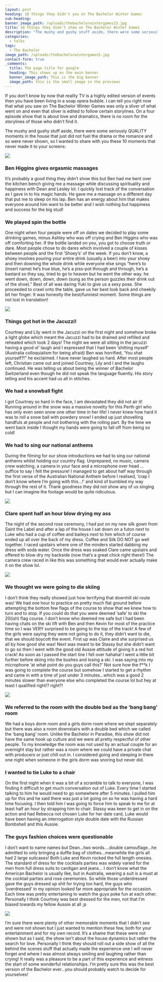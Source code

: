 ```yaml
---
layout: post
heading: 10 things they didn't you on The Bachelor Winter Games
sub-heading:
banner_image_path: /uploads/thebachelorwintergames13.jpg
title: 10 things they didn't show on The Bachelor Winter Games
description: "The mushy and gushy stuff aside, there were some seriously QUALITY moments in the house that just did not fuel the drama or the romance and so were never shown, so I wanted to share with you\_these 10\_moments that never made it to your screens:"
categories:
  - talks
tags:
  - The Bachelor
image_path: /uploads/thebachelorwintergames5.jpg
contact-form: true
_comments:
  title: The page title for google
  heading: This shows up on the main banner
  banner_image_path: This is the big banner
  image_path: this is the small image in the previews
---
```


If you don’t know by now that reality TV is a highly edited version of events then you have been living in a soap opera bubble. I can tell you right now that what you saw on The Bachelor Winter Games was only a sliver of what went on and even that sliver is edited to follow certain storylines. On a four episode show that is about love and dramatics, there is no room for the storylines of those who didn’t find it.

The mushy and gushy stuff aside, there were some seriously QUALITY moments in the house that just did not fuel the drama or the romance and so were never shown, so I wanted to share with you these 10 moments that never made it to your screens:

![](/uploads/versions/thebachelorwintergames11---x----700-473x---.jpg)

### Ben Higgins gives orgasmic massages

It’s probably a good thing they didn’t show this but Ben had me bent over the kitchen bench giving me a massage while discussing spirituality and happiness with Dean and Lesley lol. I quickly lost track of the conversation as I gave in to his magic hands. He gave me a massage on a different day that put me to sleep on his lap. Ben has an energy about him that makes everyone around him want to be better and I wish nothing but happiness and success for the big stud!

### We played spin the bottle

One night when four people were off on dates we decided to play some drinking games, minus Ashley who was off crying and Ben Higgins who was off comforting her. If the bottle landed on you, you got to choose truth or dare. Most people chose to do dares which involved a couple of kisses between people and the first ’Shoey’s’ of the week. If you don’t know, a shoey involves pouring your entire drink (usually a beer) into your shoey and then downing the whole drink while everyone else sings “here’s to (insert name) he’s true blue, he’s a piss-pot through and through, he’s a bastard so they say, tried to go to heaven but he went the other way. he went down, down, down, down (sung as the person guzzles their drink out of the shoe)." Best of all was daring Yuki to give us a sexy pose. She proceeded to crawl onto the table, gave us her best look back and cheekily bit her finger. It was honestly the best/funniest moment. Some things are not lost in translation!

![](/uploads/versions/thebachelorwintergames4---x----538-538x---.jpg)

### Things got hot in the Jacuzzi!

Courtney and Lily went in the Jacuzzi on the first night and somehow broke a light globe which meant the Jacuzzi had to be drained and refilled and reheated which took 2 days! The night we were all sitting in the jacuzzi having a good ol' laugh and I expressed that I had been ‘shitting myself’ (Australia colloquialism for being afraid) Ben was horrified, ‘You shat yourself?!” he exclaimed. I have never laughed so hard. After most people left, Christian came out and joined Courtney, Lily and I and the laughs continued. He was telling us about being the winner of Bachelor Switzerland even though he did not speak the language fluently. His story telling and his accent had us all in stitches.

### We had a snowball fight

I got Courtney so hard in the face, I am devastated they did not air it! Running around in the snow was a massive novelty for this Perth girl who has only even seen snow one other time in her life! I never knew how hard it was to roll a snow ball with powdery snow! I ended up just shovelling handfuls at people and not bothering with the rolling part. By the time we went back inside I thought my hands were going to fall off from being so cold!

### We had to sing our national anthems

During the filming for our show introductions we had to sing our national anthems whilst holding our country flag. Unprepared, no music, camera crew watching, a camera in your face and a microphone over head … suffice to say I felt the pressure! I managed to get about half way through the first verse of the Australian National Anthem before I realised, ‘crap I don’t know where I’m going with this…!’ and kind of bumbled my way through the rest of it. Thank goodness they did not show any of us singing but I can imagine the footage would be quite ridiculous.

![](/uploads/versions/thebachelorwintergames12---x----632-352x---.jpg)

### Clare spent half an hour blow drying my ass

The night of the second rose ceremony, I had put on my new silk gown from Saint the Label and after a lap of the house I sat down on a futon next to Luke who had a cup of coffee and baileys next to him which of course ended up all over the back of my dress. Coffee and Silk DO NOT go well together. I raced upstairs where one of the minders started dabbing my dress with soda water. Once the dress was soaked Clare came upstairs and offered to blow dry my backside (now that’s a great chick right there!) The camera crew raced in like this was something that would ever actually make it on the show lol.

![](/uploads/versions/thebachelorwintergames2-1---x----634-357x---.jpg)

### We thought we were going to die skiing

I don’t think they really showed just how terrifying that downhill ski route was! We had one hour to practice on pretty much flat ground before attempting the bottom few flags of the course to show that we knew how to turn and to stop. If you could do that you were deemed ‘safe’ to ski the 20(ish) flag course. I don’t know who deemed me safe but I had been having chats on the ski lift with Ben and then Kevin for most of the practice time so I was VERY surprised to be going to the top of the track! A few of the girls were saying they were not going to do it, they didn’t want to die, that we should boycott the event. First up was Claire and she surprised us all by how good she was! Next was meant to be Stassy but she didn’t want to go so then I went with the good old Aussie attitude of giving it a red hot crack! As soon as I passed the start line I fell over hahaha! I went a little bit further before skiing into the bushes and losing a ski. I was saying into my microphone ‘at what point do you guys call this?’ Not sure how the f\*\*k I was going to complete the course but somehow I started to get a rhythm and came in with a time of just under 3 minutes…which was a good 2 minutes slower than everyone else who completed the course lol but hey at least I qualified right!? right?!

![](/uploads/versions/thebachelorwintergames1---x----634-951x---.jpg)

### We referred to the room with the double bed as the ‘bang bang’ room

We had a boys dorm room and a girls dorm room where we slept separately but there was also a room downstairs with a double bed which we called the ‘bang bang’ room. Unlike the Bachelor in Paradise, this show did not have the same hook up culture and we were all pretty respectful of other people. To my knowledge the room was not used by an actual couple for an overnight stay but rather was a room where we could have a private chat with producers or just chill out in. I considered going and sleeping in there one night when someone in the girls dorm was snoring but never did.

### I wanted to tie Luke to a chair

On the first night when it was a bit of a scramble to talk to everyone, I was finding it difficult to get much conversation out of Luke. Every time I started talking to him he would need to go somewhere after 5 minutes. I pulled him up for this and he said there was just a lot going on so he was having a hard time focusing. I then told him I was going to force him to speak to me for at least half an hour by strapping him to chair. Stassy was keen to get in on the action and had Rebecca not chosen Luke for her date card, Luke would have been having an interrogation style double date with the Russian Bombshell and this Aussie.

### The guys fashion choices were questionable

I don’t want to name names but Dean…two words….double camouflage…he admitted to only bringing a duffle bag of clothes…meanwhile the girls all had 2 large suitcases! Both Luke and Kevin rocked the full length onesies. The standard of dress for the cocktails parties was widely varied for the men from full dress suits to cardigan and jeans… I don’t know what the American Bachelor is usually like, but in Australia, wearing a suit is a must at the cocktail parties and rose ceremonies. So while those underdressed gave the guys dressed up shit for trying too hard, the guys who ‘overdressed’ in my opinion looked far more appropriate for the occasion. Each time was pretty entertaining to watch the guys poke fun at each other. Personally I think Courtney was best dressed for the men, not that I’m biased towards my fellow Aussie at all ;p

![](/uploads/versions/thebachelorwintergames10---x----740-444x---.jpg)

I’m sure there were plenty of other memorable moments that I didn’t see and were not shown but I just wanted to mention these few, both for your entertainment and for my own record. It’s a shame that these were not shown but as I said, the show isn’t about the house dynamics but rather the search for love. Personally I think they should roll out a side show of all the behind the scenes stuff that actually made the experience one I will never forget and where I was almost always smiling and laughing rather than crying! It really was a pleasure to be a part of this experience and witness the start of some wonderful relationships. I’m pretty sure this was the best version of the Bachelor ever…you should probably watch to decide for yourselves!